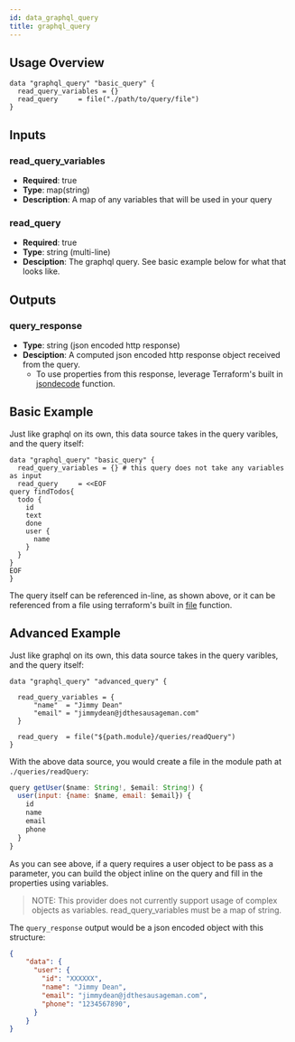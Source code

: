 ```yaml
---
id: data_graphql_query
title: graphql_query
---
```



## Usage Overview
```hcl
data "graphql_query" "basic_query" {
  read_query_variables = {}
  read_query     = file("./path/to/query/file")
}
```

## Inputs

### read_query_variables
  - **Required**: true
  - **Type**: map(string)
  - **Description**: A map of any variables that will be used in your query

### read_query
  - **Required**: true
  - **Type**: string (multi-line)
  - **Desciption**: The graphql query. See basic example below for what that looks like.

## Outputs

### query_response
  - **Type**: string (json encoded http response)
  - **Desciption**: A computed json encoded http response object received from the query.
    - To use properties from this response, leverage Terraform's built in [jsondecode](https://www.terraform.io/docs/configuration/functions/jsondecode.html) function.

## Basic Example

Just like graphql on its own, this data source takes in the query varibles, and the query itself:
```hcl
data "graphql_query" "basic_query" {
  read_query_variables = {} # this query does not take any variables as input
  read_query     = <<EOF
query findTodos{
  todo {
    id
    text
    done
    user {
      name
    }
  }
}
EOF
}
```

The query itself can be referenced in-line, as shown above, or it can be referenced from a file using terraform's built in [file](https://www.terraform.io/docs/configuration/functions/file.html) function.

## Advanced Example

Just like graphql on its own, this data source takes in the query varibles, and the query itself:
```hcl
data "graphql_query" "advanced_query" {

  read_query_variables = {
      "name"  = "Jimmy Dean"
      "email" = "jimmydean@jdthesausageman.com"
  }

  read_query  = file("${path.module}/queries/readQuery")
}
```

With the above data source, you would create a file in the module path at `./queries/readQuery`:
```javascript
query getUser($name: String!, $email: String!) {
  user(input: {name: $name, email: $email}) {
    id
    name
    email
    phone
  }
}
```

As you can see above, if a query requires a user object to be pass as a parameter, you can build the object inline on the query and fill in the properties using variables. 

> NOTE: This provider does not currently support usage of complex objects as variables. read_query_variables must be a map of string.

The `query_response` output would be a json encoded object with this structure: 

```json
{
    "data": {
      "user": {
        "id": "XXXXXX",
        "name": "Jimmy Dean",
        "email": "jimmydean@jdthesausageman.com",
        "phone": "1234567890",
      }   
    }
}
```